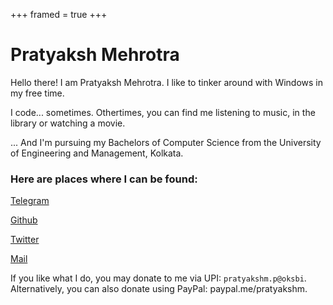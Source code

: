 +++
framed = true
+++

# Pratyaksh Mehrotra

Hello there! I am Pratyaksh Mehrotra. I like to tinker around with Windows in my free time.

I code... sometimes. Othertimes, you can find me listening to music, in the library or watching a movie.

... And I'm pursuing my Bachelors of Computer Science from the University of Engineering and Management, Kolkata.

### Here are places where I can be found:

[Telegram](https://t.me/pratyakshm)

[Github](https://github.com/pratyakshm)

[Twitter](https://twitter.com/yopratyaksh)

[Mail](mailto:pratyakshm@proton.me)

If you like what I do, you may donate to me via UPI: ``pratyakshm.p@oksbi``.
Alternatively, you can also donate using PayPal: paypal.me/pratyakshm.
